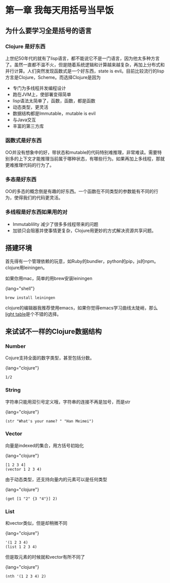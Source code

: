 # 第一章 我每天用括号当早饭<a id="sec-1" name="sec-1"></a>

## 为什么要学习全是括号的语言<a id="sec-1-1" name="sec-1-1"></a>

### Clojure 是好东西<a id="sec-1-1-1" name="sec-1-1-1"></a>

上世纪50年代的就有了lisp语言，都不能说它不是一门语言，因为他太多种方言了。虽然一直都不温不火，但是随着系统逻辑和计算越来越复杂，再加上分布式和并行计算。人们突然发现函数式是一个好东西，state is evil。目前比较流行的lisp方言是Clojure，Scheme。而选择Clojure是因为

-   专门为多线程并发编程设计
-   跑在JVM上，使部署变得简单
-   lisp语法太简单了，函数，函数，都是函数
-   动态类型，更灵活
-   数据结构都是Immutable，mutable is evil
-   与Java交互
-   丰富的第三方库

### 函数式是好东西<a id="sec-1-1-2" name="sec-1-1-2"></a>

OO并没有想象中的好，带状态和mutable的代码特别难推理，非常难读。需要特别多的上下文才能推理当前属于哪种状态，有哪些行为。如果再加上多线程，那就更难推理代码的行为了。

### 多态是好东西<a id="sec-1-1-3" name="sec-1-1-3"></a>

OO的多态的概念倒是有趣的好东西。一个函数在不同类型的参数能有不同的行为，使得我们的代码更灵活。

### 多线程是好东西如果用的对<a id="sec-1-1-4" name="sec-1-1-4"></a>

-   Immutablility 减少了很多多线程带来的问题
-   加锁只会阻塞并使事情更复杂，Clojure用更妙的方式解决资源共享问题。

## 搭建环境<a id="sec-1-2" name="sec-1-2"></a>

首先得有一个管理依赖的玩意，如Ruby的bundler，python的pip，js的npm。clojure用leiningen。

如果你用mac，简单的用brew安装leiningen

{lang="shell"}
~~~~~~~~
brew install leiningen
~~~~~~~~

clojure的编辑器我推荐使用emacs，如果你觉得emacs学习曲线太陡峭，那么[light table](http://lighttable.com/)是个不错的选择。

## 来试试不一样的Clojure数据结构<a id="sec-1-3" name="sec-1-3"></a>

### Number<a id="sec-1-3-1" name="sec-1-3-1"></a>

Cojure支持全面的数字类型，甚至包括分数。

{lang="clojure"}
~~~~~~~~
1/2
~~~~~~~~

### String<a id="sec-1-3-2" name="sec-1-3-2"></a>

字符串只能用双引号定义哦，字符串的连接不再是加号，而是str

{lang="clojure"}
~~~~~~~~
(str "What's your name? " "Han Meimei")
~~~~~~~~

### Vector<a id="sec-1-3-3" name="sec-1-3-3"></a>

向量是indexed的集合，用方括号初始化

{lang="clojure"}
~~~~~~~~
[1 2 3 4]
(vector 1 2 3 4)
~~~~~~~~

由于动态类型，还支持向量内的元素可以是任何类型

{lang="clojure"}
~~~~~~~~
(get [1 "2" {3 "4"}] 2)
~~~~~~~~

### List<a id="sec-1-3-4" name="sec-1-3-4"></a>

和vector类似，但是却稍微不同

{lang="clojure"}
~~~~~~~~
'(1 2 3 4)
(list 1 2 3 4)
~~~~~~~~

但是取元素的时候就和vector有所不同了

{lang="clojure"}
~~~~~~~~
(nth '(1 2 3 4) 2)
~~~~~~~~


